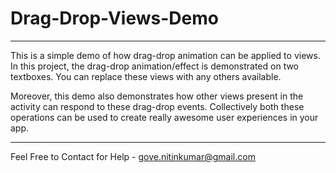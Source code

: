 # Drag-Drop-Views-Demo

---------------------------------------------------------------------------

This is a simple demo of how drag-drop animation can be applied to views. In this project, the drag-drop animation/effect is demonstrated on two textboxes. You can replace these views with any others available.

Moreover, this demo also demonstrates how other views present in the activity can respond to these drag-drop events. Collectively both these operations can be used to create really awesome user experiences in your app. 

---------------------------------------------------------------------------

Feel Free to Contact for Help - gove.nitinkumar@gmail.com

